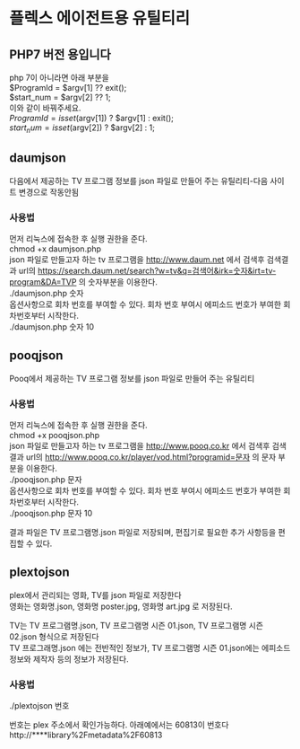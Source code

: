 # 플렉스 에이전트용 유틸티리
## PHP7 버전 용입니다
php 7이 아니라면 아래 부분을  
$ProgramId = $argv[1] ?? exit();  
$start_num = $argv[2] ?? 1;  
이와 같이 바꿔주세요.  
$ProgramId = isset($argv[1]) ? $argv[1] :  exit();  
$start_num = isset($argv[2]) ? $argv[2] : 1;  
## daumjson
다음에서 제공하는 TV 프로그램 정보를 json 파일로 만들어 주는 유틸리티-다음 사이트 변경으로 작동안됨

### 사용법
먼저 리눅스에 접속한 후 실행 권한을 준다.  
chmod +x daumjson.php   
json 파일로 만들고자 하는 tv 프로그램을 http://www.daum.net 에서 검색후 검색결과 url의 https://search.daum.net/search?w=tv&q=검색어&irk=숫자&irt=tv-program&DA=TVP 의 숫자부분을 이용한다.  
./daumjson.php 숫자  
옵션사항으로 회차 번호를 부여할 수 있다. 회차 번호 부여시 에피소드 번호가 부여한 회차번호부터 시작한다.  
./daumjson.php 숫자  10

## pooqjson
Pooq에서 제공하는 TV 프로그램 정보를 json 파일로 만들어 주는 유틸리티

### 사용법
먼저 리눅스에 접속한 후 실행 권한을 준다.  
chmod +x pooqjson.php   
json 파일로 만들고자 하는 tv 프로그램을 http://www.pooq.co.kr 에서 검색후 검색결과 url의 http://www.pooq.co.kr/player/vod.html?programid=문자 의 문자 부분을 이용한다.  
./pooqjson.php 문자  
옵션사항으로 회차 번호를 부여할 수 있다. 회차 번호 부여시 에피소드 번호가 부여한 회차번호부터 시작한다.  
./pooqjson.php 문자  10


결과 파일은 TV 프로그램명.json 파일로 저장되며, 편집기로 필요한 추가 사항등을 편집할 수 있다.

## plextojson
plex에서 관리되는 영화, TV를 json 파일로 저장한다  
영화는 영화명.json, 영화명 poster.jpg, 영화명 art.jpg 로 저장된다.  

TV는 TV 프로그램명.json, TV 프로그램명 시즌 01.json, TV 프로그램명 시즌 02.json 형식으로 저장된다  
TV 프로그래명.json 에는 전반적인 정보가, TV 프로그램명 시즌 01.json에는 에피소드 정보와 제작자 등의 정보가 저장된다.  

### 사용법
./plextojson 번호  

번호는 plex 주소에서 확인가능하다. 아래예에서는 60813이 번호다  
http://****library%2Fmetadata%2F60813
